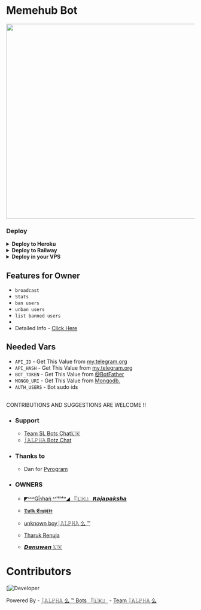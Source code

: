 # Memehub Bot
<p align="center">
<img src="https://telegra.ph/file/81f1836037d836bf6cfcb.jpg" width="520", height="520"></p>



### Deploy

<details><summary><b>Deploy to Heroku</b></summary>
<p>
<br>
<a href="https://heroku.com/deploy?template=https://github.com/TeamAlphaTgv/MemehubtgSl_Bot">
  <img src="https://www.herokucdn.com/deploy/button.svg" alt="Deploy">
</a>
</p>
</details>

<details>
  <summary><b>Deploy to Railway</b></summary>
<br/>

<p align="left">
<a href="https://railway.app/new/template?template=https%3A%2F%2Fgithub.com%2FTeamAlphaTg%2FMemehubtgSl_Bot"
">
     <img height="30px" src="https://railway.app/button.svg">
  </a>
</p>

</a>
</p>

</details>

<details>
  <summary><b>Deploy in your VPS</b></summary>
<br/>

```sh
$ git clone https://github.com/TeamAlphaTg/MemehubtgSl_Bot.git
$ cd MemehubtgSl_Bot
$ pip3 install -r requirements.txt
# <create Variables Appropriately>
$ python3 bot.py
```

</details>

## Features for Owner
- `broadcast`
- `Stats`
- `ban users`
- `unban users`
- `list banned users`
- 
- Detailed Info - [Click Here](https://telegra.ph/Owner-Commands-05-19-11)

## Needed Vars
- `API_ID` - Get This Value from [my.telegram.org](https://my.telegram.org)
-  `API_HASH` - Get This Value from [my.telegram.org](https://my.telegram.org)
-  `BOT_TOKEN` - Get This Value from [@BotFather](https://my.telegram.org)
-  `MONGO_URI` - Get This Value from [Mongodb.](https://mongodb.com)
-  `AUTH_USERS` - Bot sudo ids
<br><br>

CONTRIBUTIONS AND SUGGESTIONS ARE WELCOME !!


* ### Support
   - [Team SL Bots Chat🇱🇰](https://t.me/SLBotsChat)
   - [┊𝙰𝙻𝙿𝙷𝙰 Botz Chat](https://t.me/AlphaTm_Botz_chat)

* ### Thanks to
   - Dan for [Pyrogram](https://github.com/Pyrogram)
* ### OWNERS
   - [◤ᴵᴬᴹǤΐรhaή ᴷʳⁱˢʰᵏᵃ◢ 『🇱🇰』 ⁪⁬⁮⁮⁮𝙍𝙖𝙟𝙖𝙥𝙖𝙠𝙨𝙝𝙖](https://github.com/Gishankrishka2) 

   - [𝕯𝖆𝖗𝖐 𝕰𝖒𝖕𝖎𝖗𝖊](https://github.com/DARKEMPIRESL) 

   - [unknown boy┊𝙰𝙻𝙿𝙷𝙰 么 ™](https://github.com/tkalum) 
  
   - [Tharuk Renuja](github.com/TharukRenuja)

   - [𝘿𝙚𝙣𝙪𝙬𝙖𝙣 🇱🇰](github.com/imdenuwan)

# Contributors
[![Developer](https://contributors-img.web.app/image?repo=TeamAlphaTg/Memehubtgsl_bot)

Powered By - [┊𝙰𝙻𝙿𝙷𝙰 么 ™ Bots 『🇱🇰』](https://t.me/AlphaTm_Botz)
           - [Team ┊𝙰𝙻𝙿𝙷𝙰 么](https://t.me/Team_Alpha_Devs/4)
